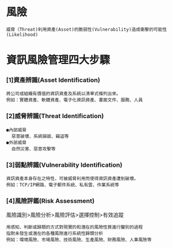 # 風險
```
威脅（Threat)利用資產(Asset)的脆弱性(Vulnerability)造成衝擊的可能性(Likelihood)
```
# 資訊風險管理四大步驟


### [1]資產辨識(Asset Identification)
```
將公司或組織有價值的資訊資產及系統以清單式條列出來。
例如：實體資產、軟體資產、電子化資訊資產、書面文件、服務、人員
```
### [2]威脅辨識(Threat Identification)
```
●內部威脅
  惡意破壞、系統損毀、竊盜等
●外部威脅
  自然災害、惡意攻擊等
```
### [3]弱點辨識(Vulnerability Identification)
```
資訊資產本身存在之特性，可被威脅利用而使得資訊資產遭到破壞。
例如：TCP/IP網路、電子郵件系統、私有雲、作業系統等
```
### [4]風險評鑑(Risk Assessment)
風險識別>風險分析>風險評估>選擇控制>有效追蹤
```
用感知、判斷或歸類的方式對現實的和潛在的風險性質進行鑒別的過程
指對未發生或潛在的各種風險進行系統性歸類分析
例如：環境風險、市場風險、技術風險、生產風險、財務風險、人事風險等
```
